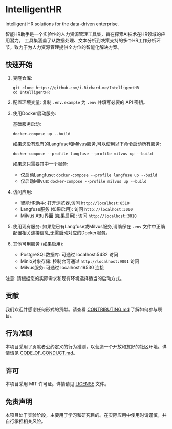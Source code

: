 # IntelligentHR
Intelligent HR solutions for the data-driven enterprise.

智能HR助手是一个实验性的人力资源管理工具集，旨在探索AI技术在HR领域的应用潜力。
工具集涵盖了从数据处理、文本分析到决策支持的多个HR工作分析环节，致力于为人力资源管理提供全方位的智能化解决方案。

## 快速开始

1. 克隆仓库:
   ```
   git clone https://github.com/i-Richard-me/IntelligentHR
   cd IntelligentHR
   ```

2. 配置环境变量:
   复制 `.env.example` 为 `.env` 并填写必要的 API 密钥。

3. 使用Docker启动服务:
   
   基础服务启动:
   ```
   docker-compose up --build
   ```
   
   如果您没有现有的Langfuse和Milvus服务,可以使用以下命令启动所有服务:
   ```
   docker-compose --profile langfuse --profile milvus up --build
   ```
   
   如果您只需要其中一个服务:
   - 仅启动Langfuse: `docker-compose --profile langfuse up --build`
   - 仅启动Milvus: `docker-compose --profile milvus up --build`

4. 访问应用:
   - 智能HR助手: 打开浏览器,访问 `http://localhost:8510`
   - Langfuse服务 (如果启用): 访问 `http://localhost:3000`
   - Milvus Attu界面 (如果启用): 访问 `http://localhost:3010`

5. 使用现有服务:
   如果您已有Langfuse或Milvus服务,请确保在 `.env` 文件中正确配置相关连接信息,无需启动对应的Docker服务。

6. 其他可用服务 (如果启用):
   - PostgreSQL数据库: 可通过 localhost:5432 访问
   - Minio对象存储: 控制台可通过 `http://localhost:9001` 访问
   - Milvus服务: 可通过 localhost:19530 连接

注意: 请根据您的实际需求和现有环境选择适当的启动方式。

## 贡献

我们欢迎并感谢任何形式的贡献。请查看 [CONTRIBUTING.md](CONTRIBUTING.md) 了解如何参与项目。

## 行为准则

本项目采用了贡献者公约定义的行为准则，以营造一个开放和友好的社区环境。详情请见 [CODE_OF_CONDUCT.md](CODE_OF_CONDUCT.md)。

## 许可

本项目采用 MIT 许可证。详情请见 [LICENSE](LICENSE) 文件。

## 免责声明

本项目处于实验阶段，主要用于学习和研究目的。在实际应用中使用时请谨慎，并自行承担相关风险。